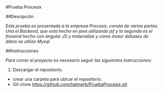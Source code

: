 #Prueba Procesix 

##Descipción

*Esta prueba es presentada a la empresa Procesix, consta de varias partes. Una el Backend, que esta hecho en java utilizando jsf y la segunda es el fronend hecho con angular JS y materialize y como motor debases de datos se utilizo Mysql*

##Instrucciones 

*Para correr el proyecto es necesario seguir las siguientes instrucciones:*


1. Descargar el repositorio.
  - crear una carpeta para ubicar el repositorio.
  - Git clone https://github.com/haimerb/PruebaProcesix.git
 